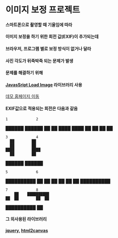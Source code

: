 # 이미지 보정 프로젝트

#### 스마트폰으로 촬영할 때 기울임에 따라 
#### 이미지 보정을 하기 위한 회전 값(EXIF)이 추가되는데
#### 브라우저, 프로그램 별로 보정 방식이 없거나 달라 
#### 사진 각도가 뒤죽박죽 되는 문제가 발생

#### 문제를 해결하기 위해 
#### [JavasSript Load Image](https://github.com/blueimp/JavaScript-Load-Image) 라이브러리 사용

[데모 홈페이지 이동](https://ghkddyto.github.io/)


#### EXIF값으로 적용되는 회전은 다음과 같음
    1             2
  ██████        ██████
  ██                ██
  ████            ████
  ██                ██
  ██                ██

    3             4
      ██        ██
      ██        ██
    ████        ████
      ██        ██
  ██████        ██████

    5             6
██████████    ██
██  ██        ██  ██
██            ██████████

    7             8
        ██    ██████████
    ██  ██        ██  ██
██████████            ██




#### 그 외사용된 라이브러리
#### [jquery](https://github.com/jquery/jquery), [html2canvas](https://github.com/niklasvh/html2canvas)

